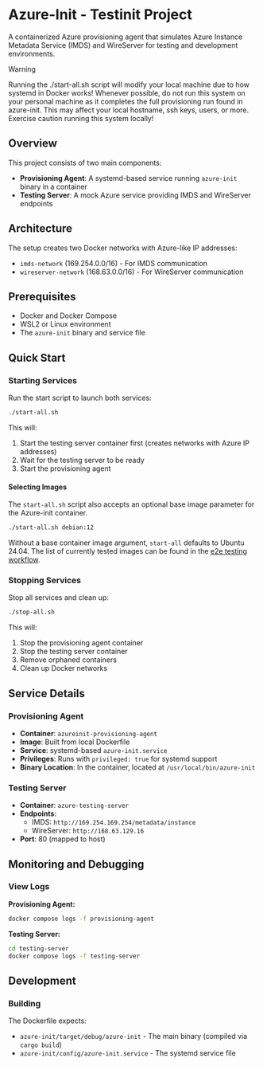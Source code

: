 # Azure-Init - Testinit Project

A containerized Azure provisioning agent that simulates Azure Instance Metadata Service (IMDS) and WireServer for testing and development environments.

> [!WARNING]
>
> Running the ./start-all.sh script will modify your local machine due to how systemd in Docker works!
> Whenever possible, do not run this system on your personal machine as it completes the full provisioning run found in azure-init.
> This may affect your local hostname, ssh keys, users, or more.
> Exercise caution running this system locally!

## Overview

This project consists of two main components:
- **Provisioning Agent**: A systemd-based service running `azure-init` binary in a container
- **Testing Server**: A mock Azure service providing IMDS and WireServer endpoints

## Architecture

The setup creates two Docker networks with Azure-like IP addresses:
- `imds-network` (169.254.0.0/16) - For IMDS communication
- `wireserver-network` (168.63.0.0/16) - For WireServer communication

## Prerequisites

- Docker and Docker Compose
- WSL2 or Linux environment
- The `azure-init` binary and service file

## Quick Start

### Starting Services

Run the start script to launch both services:

```bash
./start-all.sh
```

This will:
1. Start the testing server container first (creates networks with Azure IP addresses)
2. Wait for the testing server to be ready
3. Start the provisioning agent

#### Selecting Images

The `start-all.sh` script also accepts an optional base image parameter for the Azure-init container.

```bash
./start-all.sh debian:12
```

Without a base container image argument, `start-all` defaults to Ubuntu 24.04.
The list of currently tested images can be found in the [e2e testing workflow](/.github/workflows/e2e-testing.yml).

### Stopping Services

Stop all services and clean up:

```bash
./stop-all.sh
```

This will:
1. Stop the provisioning agent container
2. Stop the testing server container
3. Remove orphaned containers
4. Clean up Docker networks

## Service Details

### Provisioning Agent

- **Container**: `azureinit-provisioning-agent`
- **Image**: Built from local Dockerfile
- **Service**: systemd-based `azure-init.service`
- **Privileges**: Runs with `privileged: true` for systemd support
- **Binary Location**: In the container, located at `/usr/local/bin/azure-init`

### Testing Server

- **Container**: `azure-testing-server`
- **Endpoints**:
  - IMDS: `http://169.254.169.254/metadata/instance`
  - WireServer: `http://168.63.129.16`
- **Port**: 80 (mapped to host)

## Monitoring and Debugging

### View Logs

**Provisioning Agent:**
```bash
docker compose logs -f provisioning-agent
```

**Testing Server:**
```bash
cd testing-server
docker compose logs -f testing-server
```

## Development

### Building

The Dockerfile expects:
- `azure-init/target/debug/azure-init` - The main binary (compiled via `cargo build`)
- `azure-init/config/azure-init.service` - The systemd service file
